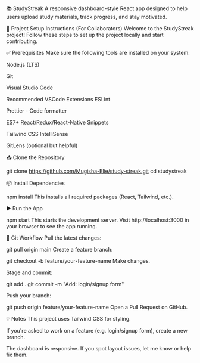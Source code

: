 📚 StudyStreak
A responsive dashboard-style React app designed to help users upload study materials, track progress, and stay motivated.

🚀 Project Setup Instructions (For Collaborators)
Welcome to the StudyStreak project! Follow these steps to set up the project locally and start contributing.

✅ Prerequisites
Make sure the following tools are installed on your system:

Node.js (LTS)

Git

Visual Studio Code

Recommended VSCode Extensions
ESLint

Prettier - Code formatter

ES7+ React/Redux/React-Native Snippets

Tailwind CSS IntelliSense

GitLens (optional but helpful)

📥 Clone the Repository

git clone https://github.com/Mugisha-Elie/study-streak.git
cd studystreak

📦 Install Dependencies

npm install
This installs all required packages (React, Tailwind, etc.).

▶️ Run the App

npm start
This starts the development server.
Visit http://localhost:3000 in your browser to see the app running.

🔀 Git Workflow 
Pull the latest changes:


git pull origin main
Create a feature branch:

git checkout -b feature/your-feature-name
Make changes.

Stage and commit:


git add .
git commit -m "Add: login/signup form"

Push your branch:


git push origin feature/your-feature-name
Open a Pull Request on GitHub.


💡 Notes
This project uses Tailwind CSS for styling.

If you're asked to work on a feature (e.g. login/signup form), create a new branch.

The dashboard is responsive. If you spot layout issues, let me know or help fix them.




